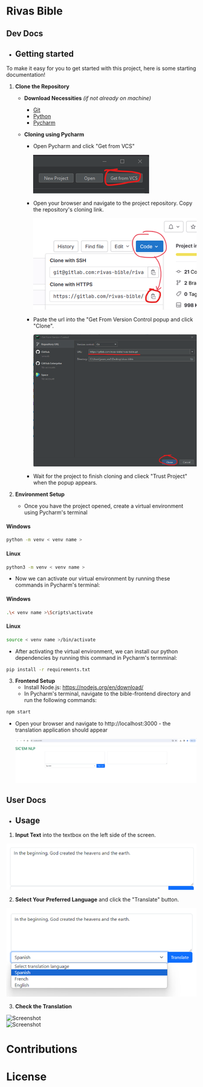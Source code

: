 # Rivas Bible

## Dev Docs
- ## Getting started

To make it easy for you to get started with this project, here is some starting documentation!

1. **Clone the Repository**
    -  **Download Necessities** *(if not already on machine)*
        - [Git](https://github.com/git-guides/install-git) 
        - [Python](https://www.python.org/downloads/) 
        - [Pycharm](https://www.jetbrains.com/pycharm/download/)  
        
    -  **Cloning using Pycharm**
        - Open Pycharm and click "Get from VCS"  

          ![Screenshot](/DocumentationImages/GetFromVCS.png)

        - Open your browser and navigate to the project repository. Copy the repository's cloning link.  
            
            ![Screenshot](/DocumentationImages/CloneLink.png)

        - Paste the url into the "Get From Version Control popup and click "Clone". 

          ![Screenshot](/DocumentationImages/PycharmCloneRepo.png)

        - Wait for the project to finish cloning and clieck "Trust Project" when the popup appears.
  
2. **Environment Setup**
    - Once you have the project opened, create a virtual environment using Pycharm's terminal


#### Windows
```bash
python -m venv < venv name >
```

#### Linux
```bash
python3 -m venv < venv name >
```


  - Now we can activate our virtual environment by running these commands in Pycharm's terminal:


#### Windows
```bash
.\< venv name >\Scripts\activate
```


#### Linux
```bash
source < venv name >/bin/activate
```


  - After activating the virtual environment, we can install our python dependencies by running this command in Pycharm's termminal: 
  

```bash
pip install -r requirements.txt
``` 


3. **Frontend Setup**
    - Install Node.js: https://nodejs.org/en/download/
	- In Pycharm's terminal, navigate to the bible-frontend directory and run the following commands:


```bash
npm start
```
	
  - Open your browser and navigate to http://localhost:3000 - the translation application should appear


    ![Screenshot](/DocumentationImages/FrontendOpen.png)


## User Docs
- ## Usage
1. **Input Text** into the textbox on the left side of the screen.  

  ![Screenshot](/DocumentationImages/FrontendTextInput.png)

2. **Select Your Preferred Language** and click the "Translate" button.  

  ![Screenshot](/DocumentationImages/FrontendInputChooseTranslation.png)

3. **Check the Translation**  

  ![Screenshot](/DocumentationImages/FrontendTranslaionOutput.png)  
  ![Screenshot](/DocumentationImages/FrontendTranslaionOutput.png)  

# Contributions

# License
